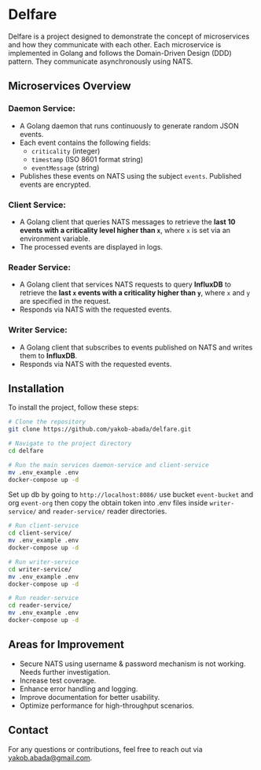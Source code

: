 # Delfare

Delfare is a project designed to demonstrate the concept of microservices and how they communicate with each other. Each microservice is implemented in Golang and follows the Domain-Driven Design (DDD) pattern. They communicate asynchronously using NATS.

## Microservices Overview

### Daemon Service:
- A Golang daemon that runs continuously to generate random JSON events.
- Each event contains the following fields:
    - `criticality` (integer)
    - `timestamp` (ISO 8601 format string)
    - `eventMessage` (string)
- Publishes these events on NATS using the subject `events`. Published events are encrypted.

### Client Service:
- A Golang client that queries NATS messages to retrieve the **last 10 events with a criticality level higher than `x`**, where `x` is set via an environment variable.
- The processed events are displayed in logs.

### Reader Service:
- A Golang client that services NATS requests to query **InfluxDB** to retrieve the **last `x` events with a criticality higher than `y`**, where `x` and `y` are specified in the request.
- Responds via NATS with the requested events.

### Writer Service:
- A Golang client that subscribes to events published on NATS and writes them to **InfluxDB**.
- Responds via NATS with the requested events.

## Installation
To install the project, follow these steps:

```bash
# Clone the repository
git clone https://github.com/yakob-abada/delfare.git

# Navigate to the project directory
cd delfare

# Run the main services daemon-service and client-service
mv .env_example .env
docker-compose up -d
```

Set up db by going to `http://localhost:8086/` use bucket `event-bucket` and org `event-org` then copy the obtain token into .env files inside 
`writer-service/` and `reader-service/` reader directories.

```bash
# Run client-service
cd client-service/ 
mv .env_example .env
docker-compose up -d

# Run writer-service
cd writer-service/ 
mv .env_example .env
docker-compose up -d

# Run reader-service
cd reader-service/
mv .env_example .env
docker-compose up -d
```

## Areas for Improvement
- Secure NATS using username & password mechanism is not working. Needs further investigation.
- Increase test coverage.
- Enhance error handling and logging.
- Improve documentation for better usability.
- Optimize performance for high-throughput scenarios.

## Contact
For any questions or contributions, feel free to reach out via yakob.abada@gmail.com.
